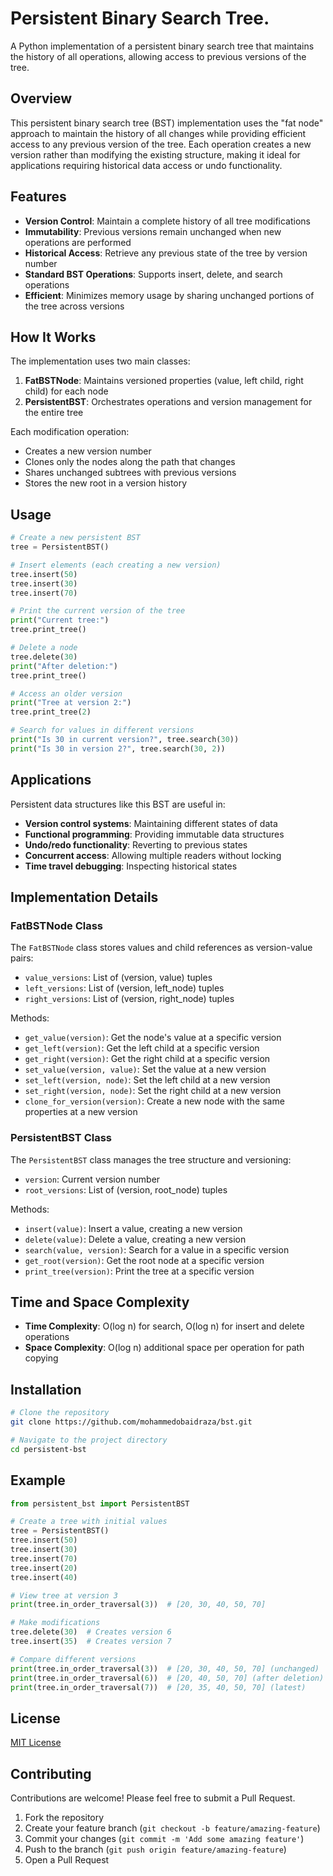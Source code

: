 # Persistent Binary Search Tree.

A Python implementation of a persistent binary search tree that maintains the history of all operations, allowing access to previous versions of the tree.

## Overview

This persistent binary search tree (BST) implementation uses the "fat node" approach to maintain the history of all changes while providing efficient access to any previous version of the tree. Each operation creates a new version rather than modifying the existing structure, making it ideal for applications requiring historical data access or undo functionality.

## Features

- **Version Control**: Maintain a complete history of all tree modifications
- **Immutability**: Previous versions remain unchanged when new operations are performed
- **Historical Access**: Retrieve any previous state of the tree by version number
- **Standard BST Operations**: Supports insert, delete, and search operations
- **Efficient**: Minimizes memory usage by sharing unchanged portions of the tree across versions

## How It Works

The implementation uses two main classes:

1. **FatBSTNode**: Maintains versioned properties (value, left child, right child) for each node
2. **PersistentBST**: Orchestrates operations and version management for the entire tree

Each modification operation:
- Creates a new version number
- Clones only the nodes along the path that changes
- Shares unchanged subtrees with previous versions
- Stores the new root in a version history

## Usage

```python
# Create a new persistent BST
tree = PersistentBST()

# Insert elements (each creating a new version)
tree.insert(50)
tree.insert(30)
tree.insert(70)

# Print the current version of the tree
print("Current tree:")
tree.print_tree()

# Delete a node
tree.delete(30)
print("After deletion:")
tree.print_tree()

# Access an older version
print("Tree at version 2:")
tree.print_tree(2)

# Search for values in different versions
print("Is 30 in current version?", tree.search(30))
print("Is 30 in version 2?", tree.search(30, 2))
```

## Applications

Persistent data structures like this BST are useful in:

- **Version control systems**: Maintaining different states of data
- **Functional programming**: Providing immutable data structures
- **Undo/redo functionality**: Reverting to previous states
- **Concurrent access**: Allowing multiple readers without locking
- **Time travel debugging**: Inspecting historical states

## Implementation Details

### FatBSTNode Class

The `FatBSTNode` class stores values and child references as version-value pairs:

- `value_versions`: List of (version, value) tuples
- `left_versions`: List of (version, left_node) tuples
- `right_versions`: List of (version, right_node) tuples

Methods:
- `get_value(version)`: Get the node's value at a specific version
- `get_left(version)`: Get the left child at a specific version
- `get_right(version)`: Get the right child at a specific version
- `set_value(version, value)`: Set the value at a new version
- `set_left(version, node)`: Set the left child at a new version
- `set_right(version, node)`: Set the right child at a new version
- `clone_for_version(version)`: Create a new node with the same properties at a new version

### PersistentBST Class

The `PersistentBST` class manages the tree structure and versioning:

- `version`: Current version number
- `root_versions`: List of (version, root_node) tuples

Methods:
- `insert(value)`: Insert a value, creating a new version
- `delete(value)`: Delete a value, creating a new version
- `search(value, version)`: Search for a value in a specific version
- `get_root(version)`: Get the root node at a specific version
- `print_tree(version)`: Print the tree at a specific version

## Time and Space Complexity

- **Time Complexity**: O(log n) for search, O(log n) for insert and delete operations
- **Space Complexity**: O(log n) additional space per operation for path copying

## Installation

```bash
# Clone the repository
git clone https://github.com/mohammedobaidraza/bst.git

# Navigate to the project directory
cd persistent-bst
```

## Example

```python
from persistent_bst import PersistentBST

# Create a tree with initial values
tree = PersistentBST()
tree.insert(50)
tree.insert(30)
tree.insert(70)
tree.insert(20)
tree.insert(40)

# View tree at version 3
print(tree.in_order_traversal(3))  # [20, 30, 40, 50, 70]

# Make modifications
tree.delete(30)  # Creates version 6
tree.insert(35)  # Creates version 7

# Compare different versions
print(tree.in_order_traversal(3))  # [20, 30, 40, 50, 70] (unchanged)
print(tree.in_order_traversal(6))  # [20, 40, 50, 70] (after deletion)
print(tree.in_order_traversal(7))  # [20, 35, 40, 50, 70] (latest)
```

## License

[MIT License](LICENSE)

## Contributing

Contributions are welcome! Please feel free to submit a Pull Request.

1. Fork the repository
2. Create your feature branch (`git checkout -b feature/amazing-feature`)
3. Commit your changes (`git commit -m 'Add some amazing feature'`)
4. Push to the branch (`git push origin feature/amazing-feature`)
5. Open a Pull Request

